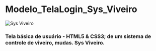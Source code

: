# Modelo_TelaLogin_Sys_Viveiro

![Sys Viveiro](https://user-images.githubusercontent.com/51087767/77373066-fc393500-6d45-11ea-80d9-3b41966527e7.png)

### Tela básica de usuário - HTML5 &amp; CSS3; de um sistema de controle de viveiro, mudas. Sys Viveiro.



